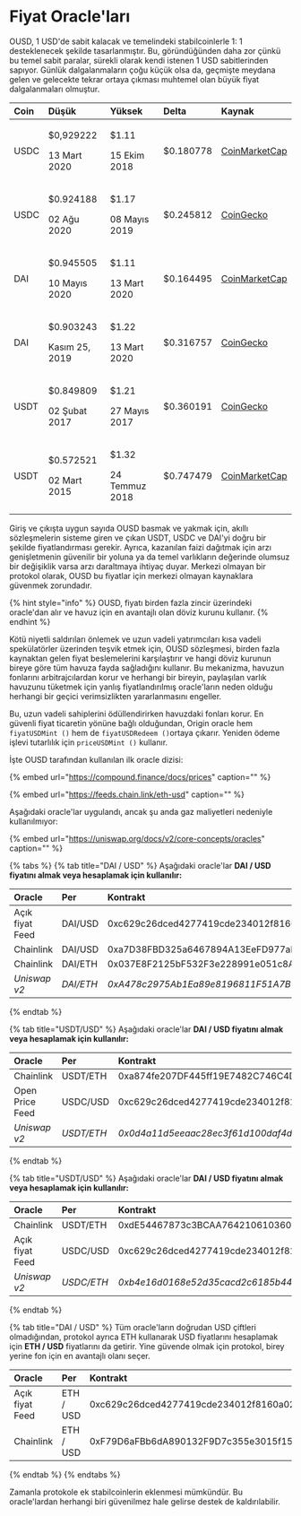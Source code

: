 # Fiyat Oracle'ları

OUSD, 1 USD'de sabit kalacak ve temelindeki stabilcoinlerle 1: 1 desteklenecek şekilde tasarlanmıştır. Bu, göründüğünden daha zor çünkü bu temel sabit paralar, sürekli olarak kendi istenen 1 USD sabitlerinden sapıyor. Günlük dalgalanmaların çoğu küçük olsa da, geçmişte meydana gelen ve gelecekte tekrar ortaya çıkması muhtemel olan büyük fiyat dalgalanmaları olmuştur.

<table>
  <thead>
    <tr>
      <th style="text-align:left">Coin</th>
      <th style="text-align:left"><b>D&#xFC;&#x15F;&#xFC;k</b>
      </th>
      <th style="text-align:left"><b>Y&#xFC;ksek</b>
      </th>
      <th style="text-align:left"><b>Delta</b>
      </th>
      <th style="text-align:left"><b>Kaynak</b>
      </th>
    </tr>
  </thead>
  <tbody>
    <tr>
      <td style="text-align:left">USDC</td>
      <td style="text-align:left">
        <p>$0,929222</p>
        <p>13 Mart 2020</p>
      </td>
      <td style="text-align:left">
        <p>$1.11</p>
        <p>15 Ekim 2018</p>
      </td>
      <td style="text-align:left">$0.180778</td>
      <td style="text-align:left"><a href="https://coinmarketcap.com/currencies/usd-coin/">CoinMarketCap</a>
      </td>
    </tr>
    <tr>
      <td style="text-align:left">USDC</td>
      <td style="text-align:left">
        <p>$0.924188</p>
        <p>02 A&#x11F;u 2020</p>
      </td>
      <td style="text-align:left">
        <p>$1.17</p>
        <p>08 May&#x131;s 2019</p>
      </td>
      <td style="text-align:left">$0.245812</td>
      <td style="text-align:left"><a href="https://www.coingecko.com/en/coins/usd-coin">CoinGecko</a>
      </td>
    </tr>
    <tr>
      <td style="text-align:left">DAI</td>
      <td style="text-align:left">
        <p>$0.945505</p>
        <p>10 May&#x131;s 2020</p>
      </td>
      <td style="text-align:left">
        <p>$1.11</p>
        <p>13 Mart 2020</p>
      </td>
      <td style="text-align:left">$0.164495</td>
      <td style="text-align:left"><a href="https://coinmarketcap.com/currencies/multi-collateral-dai/">CoinMarketCap</a>
      </td>
    </tr>
    <tr>
      <td style="text-align:left">DAI</td>
      <td style="text-align:left">
        <p>$0.903243</p>
        <p>Kas&#x131;m 25, 2019</p>
      </td>
      <td style="text-align:left">
        <p>$1.22</p>
        <p>13 Mart 2020</p>
      </td>
      <td style="text-align:left">$0.316757</td>
      <td style="text-align:left"><a href="https://www.coingecko.com/en/coins/dai">CoinGecko</a>
      </td>
    </tr>
    <tr>
      <td style="text-align:left">USDT</td>
      <td style="text-align:left">
        <p>$0.849809</p>
        <p>02 &#x15E;ubat 2017</p>
      </td>
      <td style="text-align:left">
        <p>$1.21</p>
        <p>27 May&#x131;s 2017</p>
      </td>
      <td style="text-align:left">$0.360191</td>
      <td style="text-align:left"><a href="https://www.coingecko.com/en/coins/tether">CoinGecko</a>
      </td>
    </tr>
    <tr>
      <td style="text-align:left">USDT</td>
      <td style="text-align:left">
        <p>$0.572521</p>
        <p>02 Mart 2015</p>
      </td>
      <td style="text-align:left">
        <p>$1.32</p>
        <p>24 Temmuz 2018</p>
      </td>
      <td style="text-align:left">$0.747479</td>
      <td style="text-align:left"><a href="https://coinmarketcap.com/currencies/tether/">CoinMarketCap</a>
      </td>
    </tr>
  </tbody>
</table>

Giriş ve çıkışta uygun sayıda OUSD basmak ve yakmak için, akıllı sözleşmelerin sisteme giren ve çıkan USDT, USDC ve DAI'yi doğru bir şekilde fiyatlandırması gerekir. Ayrıca, kazanılan faizi dağıtmak için arzı genişletmenin güvenilir bir yoluna ya da temel varlıkların değerinde olumsuz bir değişiklik varsa arzı daraltmaya ihtiyaç duyar. Merkezi olmayan bir protokol olarak, OUSD bu fiyatlar için merkezi olmayan kaynaklara güvenmek zorundadır.

{% hint style="info" %}
OUSD, fiyatı birden fazla zincir üzerindeki oracle'dan alır ve havuz için en avantajlı olan döviz kurunu kullanır.
{% endhint %}

Kötü niyetli saldırıları önlemek ve uzun vadeli yatırımcıları kısa vadeli spekülatörler üzerinden teşvik etmek için, OUSD sözleşmesi, birden fazla kaynaktan gelen fiyat beslemelerini karşılaştırır ve hangi döviz kurunun bireye göre tüm havuza fayda sağladığını kullanır. Bu mekanizma, havuzun fonlarını arbitrajcılardan korur ve herhangi bir bireyin, paylaşılan varlık havuzunu tüketmek için yanlış fiyatlandırılmış oracle'ların neden olduğu herhangi bir geçici verimsizlikten yararlanmasını engeller.

Bu, uzun vadeli sahiplerini ödüllendirirken havuzdaki fonları korur. En güvenli fiyat ticaretin yönüne bağlı olduğundan, Origin oracle hem `fiyatUSDMint ()` hem de `fiyatUSDRedeem ()`ortaya çıkarır. Yeniden ödeme işlevi tutarlılık için `priceUSDMint ()` kullanır.

İşte OUSD tarafından kullanılan ilk oracle dizisi:

{% embed url="https://compound.finance/docs/prices" caption="" %}

{% embed url="https://feeds.chain.link/eth-usd" caption="" %}

Aşağıdaki oracle'lar uygulandı, ancak şu anda gaz maliyetleri nedeniyle kullanılmıyor:

{% embed url="https://uniswap.org/docs/v2/core-concepts/oracles" caption="" %}

{% tabs %}
{% tab title="DAI / USD" %}
Aşağıdaki oracle'lar **DAI / USD fiyatını almak veya hesaplamak için kullanılır:**

| Oracle | Per | Kontrakt |
| :--- | :--- | :--- |
| Açık fiyat Feed | DAI/USD | 0xc629c26dced4277419cde234012f8160a0278a79 |
| Chainlink | DAI/USD | 0xa7D38FBD325a6467894A13EeFD977aFE558bC1f0 |
| Chainlink | DAI/ETH | 0x037E8F2125bF532F3e228991e051c8A7253B642c |
| _Uniswap v2_ | _DAI/ETH_ | _0xA478c2975Ab1Ea89e8196811F51A7B7Ade33eB11_ |
{% endtab %}

{% tab title="USDT/USD" %}
Aşağıdaki oracle'lar **DAI / USD fiyatını almak veya hesaplamak için kullanılır:**

| Oracle | Per | Kontrakt |
| :--- | :--- | :--- |
| Chainlink | USDT/ETH | 0xa874fe207DF445ff19E7482C746C4D3fD0CB9AcE |
| Open Price Feed | USDC/USD | 0xc629c26dced4277419cde234012f8160a0278a79 |
| _Uniswap v2_ | _USDT/ETH_ | _0x0d4a11d5eeaac28ec3f61d100daf4d40471f1852_ |
{% endtab %}

{% tab title="USDT/USD" %}
Aşağıdaki oracle'lar **DAI / USD fiyatını almak veya hesaplamak için kullanılır:**

| Oracle | Per | Kontrakt |
| :--- | :--- | :--- |
| Chainlink | USDT/ETH | 0xdE54467873c3BCAA76421061036053e371721708 |
| Açık fiyat Feed | USDC/USD | 0xc629c26dced4277419cde234012f8160a0278a79 |
| _Uniswap v2_ | _USDC/ETH_ | _0xb4e16d0168e52d35cacd2c6185b44281ec28c9dc_ |
{% endtab %}

{% tab title="DAI / USD" %}
Tüm oracle'ların doğrudan USD çiftleri olmadığından, protokol ayrıca ETH kullanarak USD fiyatlarını hesaplamak için **ETH / USD** fiyatlarını da getirir. Yine güvende olmak için protokol, birey yerine fon için en avantajlı olanı seçer.

| Oracle | Per | Kontrakt |
| :--- | :--- | :--- |
| Açık fiyat Feed | ETH / USD | 0xc629c26dced4277419cde234012f8160a0278a79 |
| Chainlink | ETH / USD | 0xF79D6aFBb6dA890132F9D7c355e3015f15F3406F |
{% endtab %}
{% endtabs %}

Zamanla protokole ek stabilcoinlerin eklenmesi mümkündür. Bu oracle'lardan herhangi biri güvenilmez hale gelirse destek de kaldırılabilir.

